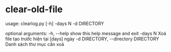 # clear-old-file
usage: clearlog.py [-h] -days N -d DIRECTORY

optional arguments:
  -h, --help            show this help message and exit
  -days N               Xoá file tạo trước hiện tại [days] ngày
  -d DIRECTORY, --directory DIRECTORY
                        Danh sách thư mục cần xoá
